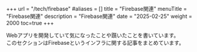 +++
url = "/tech/firebase"
#aliases = []
title = "Firebase関連"
menuTitle = "Firebase関連"
description = "Firebase関連"
date = "2025-02-25"
weight = 2000
toc=true
+++

Webアプリを開発していて気になったことや躓いたことを書いています。  
このセクションはFirebaseというインフラに関する記事をまとめています。
